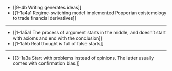 - [[9-4b Writing generates ideas]]
- [[1-1a4a1 Regime-switching model implemented Popperian epistemology to trade financial derivatives]]
---
- [[1-1a5a1 The process of argument starts in the middle, and doesn’t start with axioms and end with the conclusion]]
- [[1-1a5b Real thought is full of false starts]]
---
- [[3-1a3a Start with problems instead of opinions. The latter usually comes with confirmation bias.]]